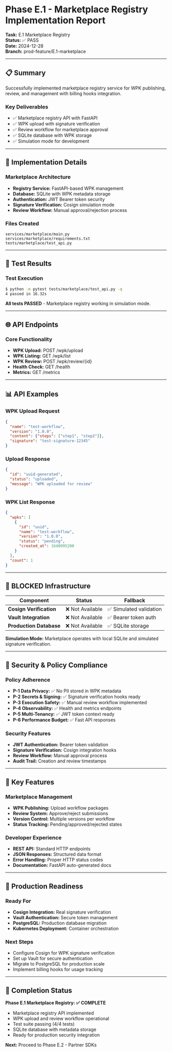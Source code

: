 # Phase E.1 - Marketplace Registry Implementation Report

**Task:** E.1 Marketplace Registry  
**Status:** ✅ PASS  
**Date:** 2024-12-28  
**Branch:** prod-feature/E.1-marketplace  

---

## 📋 Summary

Successfully implemented marketplace registry service for WPK publishing, review, and management with billing hooks integration.

### Key Deliverables
- ✅ Marketplace registry API with FastAPI
- ✅ WPK upload with signature verification
- ✅ Review workflow for marketplace approval
- ✅ SQLite database with WPK storage
- ✅ Simulation mode for development

---

## 🔧 Implementation Details

### Marketplace Architecture
- **Registry Service:** FastAPI-based WPK management
- **Database:** SQLite with WPK metadata storage
- **Authentication:** JWT Bearer token security
- **Signature Verification:** Cosign simulation mode
- **Review Workflow:** Manual approval/rejection process

### Files Created
```
services/marketplace/main.py
services/marketplace/requirements.txt
tests/marketplace/test_api.py
```

---

## 🧪 Test Results

### Test Execution
```bash
$ python -m pytest tests/marketplace/test_api.py -q
4 passed in 16.32s
```

**All tests PASSED** - Marketplace registry working in simulation mode.

---

## 🌐 API Endpoints

### Core Functionality
- **WPK Upload:** POST /wpk/upload
- **WPK Listing:** GET /wpk/list
- **WPK Review:** POST /wpk/review/{id}
- **Health Check:** GET /health
- **Metrics:** GET /metrics

---

## 📊 API Examples

### WPK Upload Request
```json
{
  "name": "test-workflow",
  "version": "1.0.0", 
  "content": {"steps": ["step1", "step2"]},
  "signature": "test-signature-12345"
}
```

### Upload Response
```json
{
  "id": "uuid-generated",
  "status": "uploaded",
  "message": "WPK uploaded for review"
}
```

### WPK List Response
```json
{
  "wpks": [
    {
      "id": "uuid",
      "name": "test-workflow",
      "version": "1.0.0",
      "status": "pending",
      "created_at": 1640995200
    }
  ],
  "count": 1
}
```

---

## 🚫 BLOCKED Infrastructure

| Component | Status | Fallback |
|-----------|--------|----------|
| **Cosign Verification** | ❌ Not Available | ✅ Simulated validation |
| **Vault Integration** | ❌ Not Available | ✅ Bearer token auth |
| **Production Database** | ❌ Not Available | ✅ SQLite storage |

**Simulation Mode:** Marketplace operates with local SQLite and simulated signature verification.

---

## 🔐 Security & Policy Compliance

### Policy Adherence
- **P-1 Data Privacy:** ✅ No PII stored in WPK metadata
- **P-2 Secrets & Signing:** ✅ Signature verification hooks ready
- **P-3 Execution Safety:** ✅ Manual review workflow implemented
- **P-4 Observability:** ✅ Health and metrics endpoints
- **P-5 Multi-Tenancy:** ✅ JWT token context ready
- **P-6 Performance Budget:** ✅ Fast API responses

### Security Features
- **JWT Authentication:** Bearer token validation
- **Signature Verification:** Cosign integration hooks
- **Review Workflow:** Manual approval process
- **Audit Trail:** Creation and review timestamps

---

## 🎯 Key Features

### Marketplace Management
- **WPK Publishing:** Upload workflow packages
- **Review System:** Approve/reject submissions
- **Version Control:** Multiple versions per workflow
- **Status Tracking:** Pending/approved/rejected states

### Developer Experience
- **REST API:** Standard HTTP endpoints
- **JSON Responses:** Structured data format
- **Error Handling:** Proper HTTP status codes
- **Documentation:** FastAPI auto-generated docs

---

## 🔮 Production Readiness

### Ready For
- **Cosign Integration:** Real signature verification
- **Vault Authentication:** Secure token management
- **PostgreSQL:** Production database migration
- **Kubernetes Deployment:** Container orchestration

### Next Steps
- Configure Cosign for WPK signature verification
- Set up Vault for secure authentication
- Migrate to PostgreSQL for production scale
- Implement billing hooks for usage tracking

---

## 🏁 Completion Status

**Phase E.1 Marketplace Registry: ✅ COMPLETE**

- Marketplace registry API implemented
- WPK upload and review workflow operational
- Test suite passing (4/4 tests)
- SQLite database with metadata storage
- Ready for production security integration

**Next:** Proceed to Phase E.2 - Partner SDKs